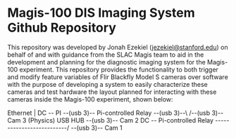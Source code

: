 # Magis-100 DIS Imaging System Github Repository
This repository was developed by Jonah Ezekiel (jezekiel@stanford.edu) on behalf of and with guidance from the SLAC Magis team to aid in the development and planning for the diagnostic imaging system for the Magis-100 experiment. This repository provides the functionality to both trigger and modify feature variables of Flir Blackfly Model S cameras over software with the purpose of developing a system to easily characterize these cameras and test hardware the layout planned for interacting with these cameras inside the Magis-100 experiment, shown below: 

   Ethernet
      |
DC -- PI --(usb 3)-- Pi-controlled Relay --(usb 3)--\        /--(usb 3)-- Cam 3 (Physics)
                                                     USB HUB --(usb 3)-- Cam 2
DC -- Pi-controlled Relay --------------------------/        \--(usb 3)-- Cam 1
